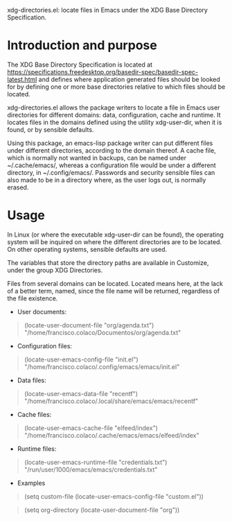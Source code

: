 xdg-directories.el: locate files in Emacs under the XDG Base Directory
Specification.

# Introduction and purpose

The XDG Base Directory Specification is located at
https://specifications.freedesktop.org/basedir-spec/basedir-spec-latest.html
and defines where application generated files should be looked for by
defining one or more base directories relative to which files should
be located.

xdg-directories.el allows the package writers to locate a file in
Emacs user directories for different domains: data, configuration,
cache and runtime.  It locates files in the domains defined using the
utility xdg-user-dir, when it is found, or by sensible defaults.

Using this package, an emacs-lisp package writer can put different
files under different directories, according to the domain thereof.  A
cache file, which is normally not wanted in backups, can be named
under ~/.cache/emacs/<filename>, whereas a configuration file would be
under a different directory, in ~/.config/emacs/.  Passwords and
security sensible files can also made to be in a directory where, as
the user logs out, is normally erased.

# Usage

In Linux (or where the executable xdg-user-dir can be found), the
operating system will be inquired on where the different directories
are to be located.  On other operating systems, sensible defaults are
used.

The variables that store the directory paths are available in
Customize, under the group XDG Directories.

Files from several domains can be located.  Located means here, at the
lack of a better term, named, since the file name will be returned,
regardless of the file existence.

- User documents:

> (locate-user-document-file "org/agenda.txt")
> "/home/francisco.colaco/Documentos/org/agenda.txt"

- Configuration files:

> (locate-user-emacs-config-file "init.el")
> "/home/francisco.colaco/.config/emacs/emacs/init.el"

- Data files:

> (locate-user-emacs-data-file "recentf")
> "/home/francisco.colaco/.local/share/emacs/emacs/recentf"

- Cache files:

> (locate-user-emacs-cache-file "elfeed/index")
> "/home/francisco.colaco/.cache/emacs/emacs/elfeed/index"

- Runtime files:

> (locate-user-emacs-runtime-file "credentials.txt")
> "/run/user/1000/emacs/emacs/credentials.txt"

* Examples

> (setq custom-file (locate-user-emacs-config-file "custom.el"))

> (setq org-directory (locate-user-document-file "org"))
